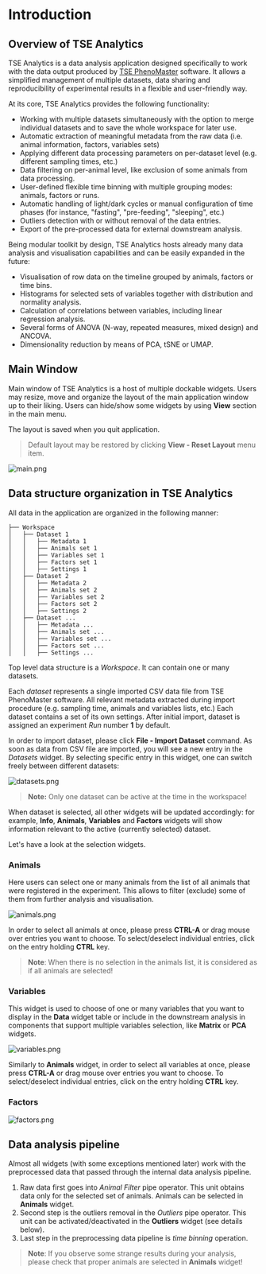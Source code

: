 # Introduction

## Overview of TSE Analytics

TSE Analytics is a data analysis application designed specifically to work with the data output produced by
[TSE PhenoMaster](https://www.tse-systems.com/service/phenotype/) software. It allows a simplified management of
multiple datasets, data sharing and reproducibility of experimental results in a flexible and user-friendly way.

At its core, TSE Analytics provides the following functionality:

- Working with multiple datasets simultaneously with the option to merge individual datasets
  and to save the whole workspace for later use.
- Automatic extraction of meaningful metadata from the raw data (i.e. animal information, factors, variables sets)
- Applying different data processing parameters on per-dataset level (e.g. different sampling times, etc.)
- Data filtering on per-animal level, like exclusion of some animals from data processing.
- User-defined flexible time binning with multiple grouping modes: animals, factors or runs.
- Automatic handling of light/dark cycles or manual configuration of time phases
  (for instance, "fasting", "pre-feeding", "sleeping", etc.)
- Outliers detection with or without removal of the data entries.
- Export of the pre-processed data for external downstream analysis.

Being modular toolkit by design, TSE Analytics hosts already many data analysis and visualisation capabilities and
can be easily expanded in the future:

- Visualisation of row data on the timeline grouped by animals, factors or time bins.
- Histograms for selected sets of variables together with distribution and normality analysis.
- Calculation of correlations between variables, including linear regression analysis.
- Several forms of ANOVA (N-way, repeated measures, mixed design) and ANCOVA.
- Dimensionality reduction by means of PCA, tSNE or UMAP.

## Main Window

Main window of TSE Analytics is a host of multiple dockable widgets. Users may resize, move and organize the layout
of the main application window up to their liking. Users can hide/show some widgets by using **View** section
in the main menu.

The layout is saved when you quit application.

> Default layout may be restored by clicking **View - Reset Layout** menu item.

![main.png](main.png)


## Data structure organization in TSE Analytics

All data in the application are organized in the following manner:

```
├── Workspace
│   ├── Dataset 1
│   │   ├── Metadata 1
│   │   ├── Animals set 1
│   │   ├── Variables set 1
│   │   ├── Factors set 1
│   │   ├── Settings 1
│   ├── Dataset 2
│   │   ├── Metadata 2
│   │   ├── Animals set 2
│   │   ├── Variables set 2
│   │   ├── Factors set 2
│   │   ├── Settings 2
│   ├── Dataset ...
│   │   ├── Metadata ...
│   │   ├── Animals set ...
│   │   ├── Variables set ...
│   │   ├── Factors set ...
│   │   ├── Settings ...
```

Top level data structure is a *Workspace*. It can contain one or many datasets.

Each *dataset* represents a single imported CSV data file from TSE PhenoMaster software. All relevant metadata
extracted during import procedure (e.g. sampling time, animals and variables lists, etc.) Each dataset contains a set of
its own settings. After initial import, dataset is assigned an experiment *Run* number **1** by default.

In order to import dataset, please click **File - Import Dataset** command. As soon as data from CSV file are imported,
you will see a new entry in the *Datasets* widget. By selecting specific entry in this widget, one can switch freely
between different datasets:

![datasets.png](datasets.png)

> **Note:** Only one dataset can be active at the time in the workspace!

When dataset is selected, all other widgets will be updated accordingly: for example, **Info**, **Animals**,
**Variables** and **Factors** widgets will show information relevant to the active (currently selected) dataset.

Let's have a look at the selection widgets.

### Animals

Here users can select one or many animals from the list of all animals that were registered in the experiment. This
allows to filter (exclude) some of them from further analysis and visualisation.

![animals.png](animals.png)

In order to select all animals at once, please press **CTRL-A** or drag mouse over entries you want to choose.
To select/deselect individual entries, click on the entry holding **CTRL** key.

> **Note**: When there is no selection in the animals list, it is considered as if all animals are selected!

### Variables

This widget is used to choose of one or many variables that you want to display in the **Data** widget table or
include in the downstream analysis in components that support multiple variables selection, like **Matrix** or **PCA**
widgets.

![variables.png](variables.png)

Similarly to **Animals** widget, in order to select all variables at once, please press **CTRL-A** or drag mouse over
entries you want to choose. To select/deselect individual entries, click on the entry holding **CTRL** key.

### Factors

![factors.png](factors.png)

## Data analysis pipeline

Almost all widgets (with some exceptions mentioned later) work with the preprocessed data that passed through the
internal data analysis pipeline.

1. Raw data first goes into *Animal Filter* pipe operator. This unit obtains data only for the selected set
   of animals. Animals can be selected in **Animals** widget.
2. Second step is the outliers removal in the *Outliers* pipe operator. This unit can be activated/deactivated in the
   **Outliers** widget (see details below).
3. Last step in the preprocessing data pipeline is *time binning* operation.

> **Note**: If you observe some strange results during your analysis, please check that proper animals are selected in
> **Animals** widget!
